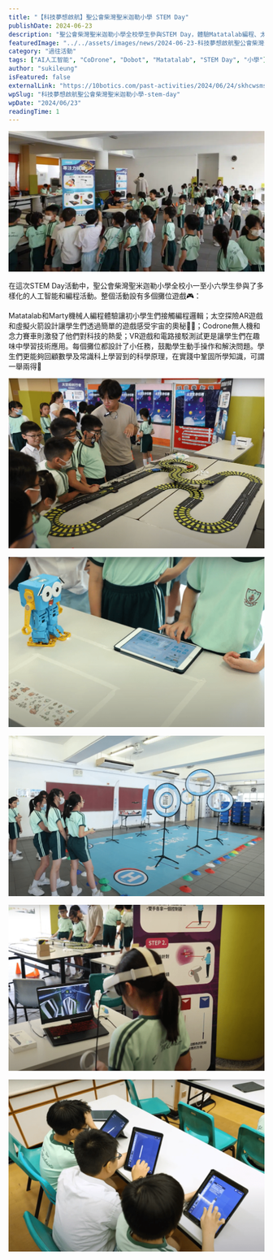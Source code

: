 ```yaml
---
title: "【科技夢想啟航】聖公會柴灣聖米迦勒小學 STEM Day"
publishDate: 2024-06-23
description: "聖公會柴灣聖米迦勒小學全校學生參與STEM Day，體驗Matatalab編程、太空探險AR遊戲、Codrone無人機、VR遊戲等活動，在實踐中鞏固科學原理知識。"
featuredImage: "../../assets/images/news/2024-06-23-科技夢想啟航聖公會柴灣聖米迦勒小學-stem-day/image1.png"
category: "過往活動"
tags: ["AI人工智能", "CoDrone", "Dobot", "Matatalab", "STEM Day", "小學"]
author: "sukileung"
isFeatured: false
externalLink: "https://10botics.com/past-activities/2024/06/24/skhcwsms-stem-day/"
wpSlug: "科技夢想啟航聖公會柴灣聖米迦勒小學-stem-day"
wpDate: "2024/06/23"
readingTime: 1
---
```


![](../../assets/images/news/2024-06-23-科技夢想啟航聖公會柴灣聖米迦勒小學-stem-day/image2.png)

在這次STEM Day活動中，聖公會柴灣聖米迦勒小學全校小一至小六學生參與了多樣化的人工智能和編程活動。整個活動設有多個攤位遊戲🎮：

Matatalab和Marty機械人編程體驗讓初小學生們接觸編程邏輯；太空探險AR遊戲和虛擬火箭設計讓學生們透過簡單的遊戲感受宇宙的奧秘🌌🚀；Codrone無人機和念力賽車則激發了他們對科技的熱愛；VR遊戲和電路接駁測試更是讓學生們在趣味中學習技術應用。每個攤位都設計了小任務，鼓勵學生動手操作和解決問題。學生們更能夠回顧數學及常識科上學習到的科學原理，在實踐中鞏固所學知識，可謂一舉兩得🎯

![](../../assets/images/news/2024-06-23-科技夢想啟航聖公會柴灣聖米迦勒小學-stem-day/image3.png)

![](../../assets/images/news/2024-06-23-科技夢想啟航聖公會柴灣聖米迦勒小學-stem-day/image4.png)

![](../../assets/images/news/2024-06-23-科技夢想啟航聖公會柴灣聖米迦勒小學-stem-day/image5.png)

![](../../assets/images/news/2024-06-23-科技夢想啟航聖公會柴灣聖米迦勒小學-stem-day/image6.png)

![](../../assets/images/news/2024-06-23-科技夢想啟航聖公會柴灣聖米迦勒小學-stem-day/image7.png)

###

